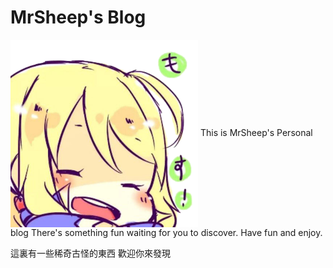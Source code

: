 # MrSheep's Blog
<img src="https://github.com/Mr-Sheep/Mr-Sheep.github.io/blob/master/icons/apple-touch-icon.png" width="300" hegiht="300" align=center />
This is MrSheep's Personal blog
There's something fun waiting for you to discover.
Have fun and enjoy.

這裏有一些稀奇古怪的東西
歡迎你來發現
